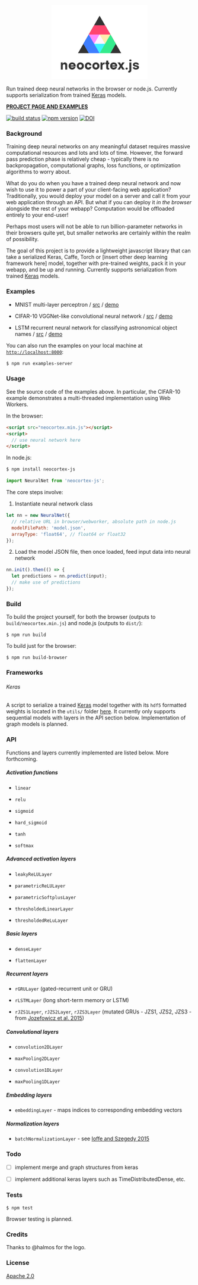 <p align="center">
  <img src="examples/logo.png"/>
</p>

Run trained deep neural networks in the browser or node.js. Currently supports serialization from trained [Keras](https://github.com/fchollet/keras/) models.

**[PROJECT PAGE AND EXAMPLES](https://scienceai.github.io/neocortex)**

[![build status](https://img.shields.io/travis/scienceai/neocortex/master.svg)](https://travis-ci.org/scienceai/neocortex)
[![npm version](https://img.shields.io/npm/v/neocortex-js.svg)](https://www.npmjs.com/package/neocortex-js)
[![DOI](https://zenodo.org/badge/doi/10.5281/zenodo.44692.svg)](http://dx.doi.org/10.5281/zenodo.44692)

### Background

Training deep neural networks on any meaningful dataset requires massive computational resources and lots and lots of time. However, the forward pass prediction phase is relatively cheap - typically there is no backpropagation, computational graphs, loss functions, or optimization algorithms to worry about.

What do you do when you have a trained deep neural network and now wish to use it to power a part of your client-facing web application? Traditionally, you would deploy your model on a server and call it from your web application through an API. But what if you can deploy it _in the browser_ alongside the rest of your webapp? Computation would be offloaded entirely to your end-user!

Perhaps most users will not be able to run billion-parameter networks in their browsers quite yet, but smaller networks are certainly within the realm of possibility.

The goal of this project is to provide a lightweight javascript library that can take a serialized Keras, Caffe, Torch or [insert other deep learning framework here] model, together with pre-trained weights, pack it in your webapp, and be up and running. Currently supports serialization from trained [Keras](https://github.com/fchollet/keras/) models.

### Examples

- MNIST multi-layer perceptron / [src](https://github.com/scienceai/neocortex/tree/master/examples/mnist_mlp) / [demo](http://scienceai.github.io/neocortex/mnist_mlp)

- CIFAR-10 VGGNet-like convolutional neural network / [src](https://github.com/scienceai/neocortex/tree/master/examples/cifar10_cnn) / [demo](http://scienceai.github.io/neocortex/cifar10_cnn)

- LSTM recurrent neural network for classifying astronomical object names / [src](https://github.com/scienceai/neocortex/tree/master/examples/astro_lstm) / [demo](http://scienceai.github.io/neocortex/astro_lstm)

You can also run the examples on your local machine at [`http://localhost:8000`](http://localhost:8000):

```sh
$ npm run examples-server
```


### Usage

See the source code of the examples above. In particular, the CIFAR-10 example demonstrates a multi-threaded implementation using Web Workers.

In the browser:

```html
<script src="neocortex.min.js"></script>
<script>
  // use neural network here
</script>
```

In node.js:

```sh
$ npm install neocortex-js
```

```js
import NeuralNet from 'neocortex-js';
```

The core steps involve:

1. Instantiate neural network class

  ```js
  let nn = new NeuralNet({
    // relative URL in browser/webworker, absolute path in node.js
    modelFilePath: 'model.json',
    arrayType: 'float64', // float64 or float32
  });
  ```

2. Load the model JSON file, then once loaded, feed input data into neural network

  ```js
  nn.init().then(() => {
    let predictions = nn.predict(input);
    // make use of predictions
  });
  ```


### Build

To build the project yourself, for both the browser (outputs to `build/neocortex.min.js`) and node.js (outputs to `dist/`):

```
$ npm run build
```

To build just for the browser:

```
$ npm run build-browser
```

### Frameworks

###### Keras

A script to serialize a trained [Keras](http://keras.io/) model together with its `hdf5` formatted weights is located in the `utils/` folder [here](https://github.com/scienceai/neocortex/blob/master/utils/serialize_keras.py). It currently only supports sequential models with layers in the API section below. Implementation of graph models is planned.


### API

Functions and layers currently implemented are listed below. More forthcoming.

##### Activation functions

+ `linear`

+ `relu`

+ `sigmoid`

+ `hard_sigmoid`

+ `tanh`

+ `softmax`

##### Advanced activation layers

+ `leakyReLULayer`

+ `parametricReLULayer`

+ `parametricSoftplusLayer`

+ `thresholdedLinearLayer`

+ `thresholdedReLuLayer`

##### Basic layers

+ `denseLayer`

+ `flattenLayer`

##### Recurrent layers

+ `rGRULayer` (gated-recurrent unit or GRU)

+ `rLSTMLayer` (long short-term memory or LSTM)

+ `rJZS1Layer`, `rJZS2Layer`, `rJZS3Layer` (mutated GRUs - JZS1, JZS2, JZS3 - from [Jozefowicz et al. 2015](http://jmlr.org/proceedings/papers/v37/jozefowicz15.pdf))

##### Convolutional layers

+ `convolution2DLayer`

+ `maxPooling2DLayer`

+ `convolution1DLayer`

+ `maxPooling1DLayer`

##### Embedding layers

+ `embeddingLayer` - maps indices to corresponding embedding vectors

##### Normalization layers

+ `batchNormalizationLayer` - see [Ioffe and Szegedy 2015](http://arxiv.org/abs/1502.03167)

### Todo

+ [ ] implement merge and graph structures from keras

+ [ ] implement additional keras layers such as TimeDistributedDense, etc.

### Tests

```
$ npm test
```

Browser testing is planned.


### Credits

Thanks to @halmos for the logo.


### License

[Apache 2.0](https://github.com/scienceai/neocortex/blob/master/LICENSE)
